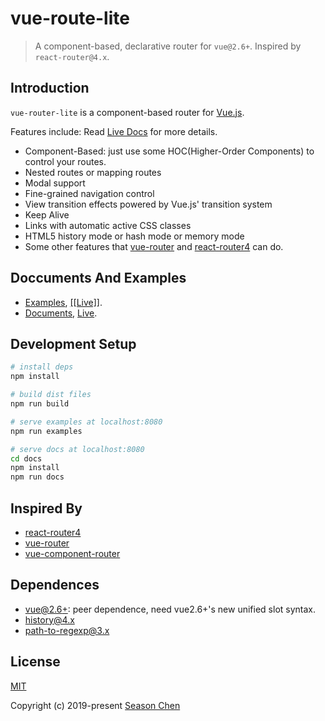 # vue-route-lite

> A component-based, declarative router for `vue@2.6+`. Inspired by `react-router@4.x`.

## Introduction

`vue-router-lite` is a component-based router for [Vue.js](http://vuejs.org/).  

Features include: Read [Live Docs](https://github.com/ccqgithub/vue-router-lite/tree/master/docs) for more details.

- Component-Based: just use some HOC(Higher-Order Components) to control your routes.
- Nested routes or mapping routes
- Modal support
- Fine-grained navigation control
- View transition effects powered by Vue.js' transition system
- Keep Alive
- Links with automatic active CSS classes
- HTML5 history mode or hash mode or memory mode
- Some other features that [vue-router](https://github.com/vuejs/vue-router) and [react-router4](https://reacttraining.com/react-router/) can do.

## Doccuments And Examples

- [Examples](../examples/), [[[Live]]](https://github.com/ccqgithub/vue-router-lite/tree/master/examples).
- [Documents](../docs/), [Live](https://github.com/ccqgithub/vue-router-lite/tree/master/docs).

## Development Setup

```sh
# install deps
npm install

# build dist files
npm run build

# serve examples at localhost:8080
npm run examples

# serve docs at localhost:8080
cd docs
npm install
npm run docs
```

## Inspired By

- [react-router4](https://reacttraining.com/react-router/)
- [vue-router](https://github.com/vuejs/vue-router)
- [vue-component-router](https://github.com/blocka/vue-component-router)

## Dependences

- [vue@2.6+](https://vuejs.org/): peer dependence, need vue2.6+'s new unified slot syntax.
- [history@4.x](https://github.com/ReactTraining/history)
- [path-to-regexp@3.x](https://github.com/pillarjs/path-to-regexp)

## License

[MIT](http://opensource.org/licenses/MIT)

Copyright (c) 2019-present [Season Chen](https://github.com/ccqgithub)
